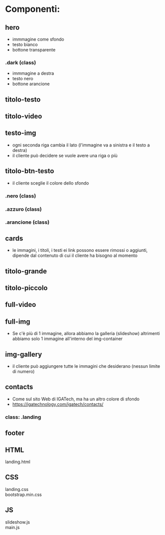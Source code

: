 # Componenti:

## hero
- immmagine come sfondo
- testo bianco
- bottone transparente

### .dark (class)
- immmagine a destra
- testo nero
- bottone arancione

## titolo-testo

## titolo-video

## testo-img
- ogni seconda riga cambia il lato (l'immagine va a sinistra e il testo a destra)
- il cliente può decidere se vuole avere una riga o più

## titolo-btn-testo
- il cliente sceglie il colore dello sfondo
### .nero (class)
### .azzuro (class)
### .arancione (class)

## cards
- le immagini, i titoli, i testi ei link possono essere rimossi o aggiunti, dipende dal contenuto di cui il cliente ha bisogno al momento

## titolo-grande

## titolo-piccolo

## full-video

## full-img
- Se c'è più di 1 immagine, allora abbiamo la galleria (slideshow) altrimenti abbiamo solo 1 immagine all'interno del img-container

## img-gallery
- il cliente può aggiungere tutte le immagini che desiderano (nessun limite di numero)

## contacts 
- Come sul sito Web di IGATech, ma ha un altro colore di sfondo
- https://igatechnology.com/igatech/contacts/
### class: .landing

## footer

## HTML
landing.html

## CSS
landing.css  
bootstrap.min.css

## JS
slideshow.js  
main.js
